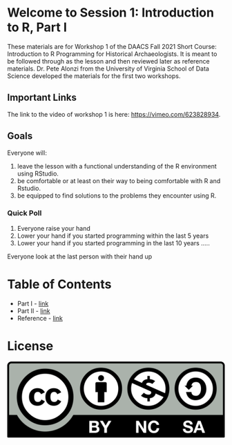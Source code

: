 # Welcome to Session 1: Introduction to R, Part I
These materials are for Workshop 1 of the DAACS Fall 2021 Short Course: Introduction to R Programming for Historical Archaeologists.  It is meant to be followed through as the lesson and then reviewed later as reference materials.
Dr. Pete Alonzi from the University of Virginia School of Data Science developed the materials for the first two workshops.  

## Important Links
The link to the video of workshop 1 is here: https://vimeo.com/623828934.

## Goals
Everyone will:
1. leave the lesson with a functional understanding of the R environment using RStudio.
2. be comfortable or at least on their way to being comfortable with R and Rstudio.
3. be equipped to find solutions to the problems they encounter using R.

### Quick Poll
1. Everyone raise your hand
2. Lower your hand if you started programming within the last 5 years
3. Lower your hand if you started programming in the last 10 years
.....

Everyone look at the last person with their hand up


# Table of Contents

* Part I - [link](https://github.com/DAACS-Research-Consortium/DAACS-Open-Academy/blob/main/FSS2021/Workshop1/Part_I.md)
* Part II - [link](https://github.com/DAACS-Research-Consortium/DAACS-Open-Academy/blob/main/FSS2021/Workshop1/Part_II.md)
* Reference - [link](https://github.com/DAACS-Research-Consortium/DAACS-Open-Academy/blob/main/FSS2021/Workshop1/Reference.md)



# License
![](https://github.com/DAACS-Research-Consortium/DAACS-Open-Academy/blob/main/FSS2021/Workshop1/2880px-Cc-by-nc-sa_icon.svg.png)
